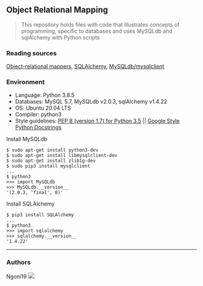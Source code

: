 ## Object Relational Mapping
> This repository holds files with code that illustrates concepts of programming,
> specific to databases and uses MySQLdb and sqlAlchemy with Python scripts

### Reading sources
[Object-relational mappers](https://www.fullstackpython.com/object-relational-mappers-orms.html), [SQLAlchemy](https://docs.sqlalchemy.org/en/13/orm/tutorial.html), [MySQLdb/mysqlclient](https://github.com/PyMySQL/mysqlclient)

### Environment
* Language: Python 3.8.5
* Databases: MySQL 5.7, MySQLdb v2.0.3, sqlAlchemy v1.4.22
* OS: Ubuntu 20.04 LTS
* Compiler: python3
* Style guidelines: [PEP 8 (version 1.7) for Python 3.5](https://www.python.org/dev/peps/pep-0008/) || [Google Style Python Docstrings](http://sphinxcontrib-napoleon.readthedocs.io/en/latest/example_google.html)

Install MySQLdb
```
$ sudo apt-get install python3-dev
$ sudo apt-get install libmysqlclient-dev
$ sudo apt-get install zlib1g-dev
$ sudo pip3 install mysqlclient
...
$ python3
>>> import MySQLdb
>>> MySQLdb.__version__ 
'(2.0.3, 'final', 0)'
```
Install SQLAlchemy
```
$ pip3 install SQLAlchemy
...
$ python3
>>> import sqlalchemy
>>> sqlalchemy.__version__ 
'1.4.22'
```
---
### Authors
Ngoni19  <a href = "https://wa.me/+263776264077"><img src="https://img.icons8.com/fluent/48/000000/whatsapp.png"></a>

